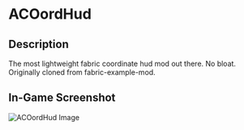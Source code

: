 # ACOordHud

## Description
The most lightweight fabric coordinate hud mod out there. No bloat. 
Originally cloned from fabric-example-mod.

## In-Game Screenshot
![ACOordHud Image](https://aconamos.com/assets/Screenshot1.png)